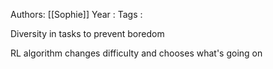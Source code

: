 Authors: [[Sophie]]
Year   :
Tags   :

Diversity in tasks to prevent boredom

RL algorithm changes difficulty and chooses what's going on
